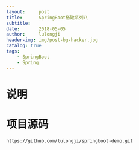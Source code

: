 ```yaml
---
layout:     post
title:      SpringBoot搭建系列八
subtitle:   
date:       2018-05-05
author:     lulongji
header-img: img/post-bg-hacker.jpg
catalog: true
tags:
    - SpringBoot
    - Spring
---
```



# 说明

# 项目源码
```https://github.com/lulongji/springboot-demo.git```
